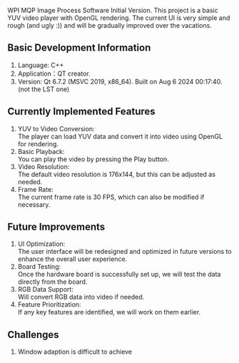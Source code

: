WPI MQP Image Process Software Initial Version. This project is a basic YUV video player with OpenGL rendering. The current UI is very simple and rough (and ugly :)) and will be gradually improved over the vacations.

Basic Development Information
-
1. Language: C++
2. Application：QT creator. 
3. Version: Qt 6.7.2 (MSVC 2019, x86_64). Built on Aug 6 2024 00:17:40. (not the LST one)

Currently Implemented Features
-
1. YUV to Video Conversion: <br>The player can load YUV data and convert it into video using OpenGL for rendering.
2. Basic Playback: <br>You can play the video by pressing the Play button.
3. Video Resolution: <br>The default video resolution is 176x144, but this can be adjusted as needed.
4. Frame Rate: <br>The current frame rate is 30 FPS, which can also be modified if necessary.

Future Improvements
-
1. UI Optimization: <br>The user interface will be redesigned and optimized in future versions to enhance the overall user experience.
2. Board Testing: <br>Once the hardware board is successfully set up, we will test the data directly from the board.
3. RGB Data Support: <br>Will convert RGB data into video if needed.
4. Feature Prioritization: <br>If any key features are identified, we will work on them earlier.

Challenges
-
1. Window adaption is difficult to achieve
